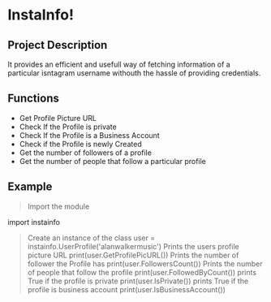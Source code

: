 # InstaInfo!

## Project Description

It provides an efficient and usefull way of fetching information of a particular isntagram username withouth the hassle of providing credentials.

## Functions

- Get Profile Picture URL
- Check If the Profile is private
- Check If the Profile is a Business Account
- Check if the Profile is newly Created
- Get the number of followers of a profile
- Get the number of people that follow a particular profile

## Example

> Import the module

import instainfo

> Create an instance of the class
> user = instainfo.UserProfile('alanwalkermusic')
> Prints the users profile picture URL
> print(user.GetProfilePicURL())
> Prints the number of follower the Profile has
> print(user.FollowersCount())
> Prints the number of people that follow the profile
> print(user.FollowedByCount())
> prints True if the profile is private
> print(user.IsPrivate())
> prints True if the profile is business account
> print(user.IsBusinessAccount())
